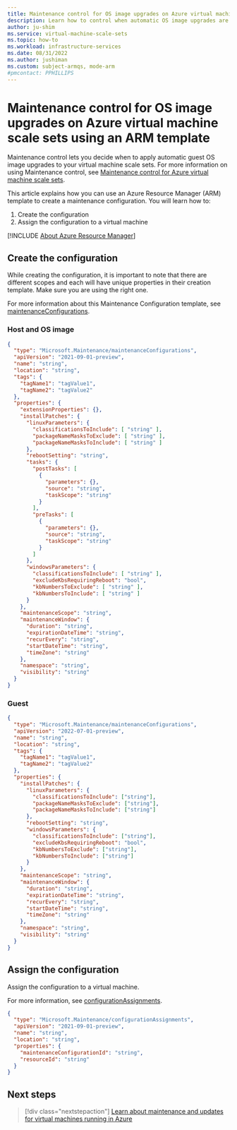 ```yaml
---
title: Maintenance control for OS image upgrades on Azure virtual machine scale sets using an Azure Resource Manager template
description: Learn how to control when automatic OS image upgrades are rolled out to your Azure virtual machine scale sets using Maintenance control and an Azure Resource Manager (ARM) template.
author: ju-shim
ms.service: virtual-machine-scale-sets
ms.topic: how-to
ms.workload: infrastructure-services
ms.date: 08/31/2022
ms.author: jushiman 
ms.custom: subject-armqs, mode-arm
#pmcontact: PPHILLIPS
---
```


# Maintenance control for OS image upgrades on Azure virtual machine scale sets using an ARM template

Maintenance control lets you decide when to apply automatic guest OS image upgrades to your virtual machine scale sets. For more information on using Maintenance control, see [Maintenance control for Azure virtual machine scale sets](virtual-machine-scale-sets-maintenance-control.md).

This article explains how you can use an Azure Resource Manager (ARM) template to create a maintenance configuration. You will learn how to:

1. Create the configuration 
1. Assign the configuration to a virtual machine

[!INCLUDE [About Azure Resource Manager](../../includes/resource-manager-quickstart-introduction.md)] 

## Create the configuration

While creating the configuration, it is important to note that there are different scopes and each will have unique properties in their creation template. Make sure you are using the right one.

For more information about this Maintenance Configuration template, see [maintenanceConfigurations](/azure/templates/microsoft.maintenance/maintenanceconfigurations?tabs=json#template-format).

### Host and OS image 

```json
{
  "type": "Microsoft.Maintenance/maintenanceConfigurations",
  "apiVersion": "2021-09-01-preview",
  "name": "string",
  "location": "string",
  "tags": {
    "tagName1": "tagValue1",
    "tagName2": "tagValue2"
  },
  "properties": {
    "extensionProperties": {},
    "installPatches": {
      "linuxParameters": {
        "classificationsToInclude": [ "string" ],
        "packageNameMasksToExclude": [ "string" ],
        "packageNameMasksToInclude": [ "string" ]
      },
      "rebootSetting": "string",
      "tasks": {
        "postTasks": [
          {
            "parameters": {},
            "source": "string",
            "taskScope": "string"
          }
        ],
        "preTasks": [
          {
            "parameters": {},
            "source": "string",
            "taskScope": "string"
          }
        ]
      },
      "windowsParameters": {
        "classificationsToInclude": [ "string" ],
        "excludeKbsRequiringReboot": "bool",
        "kbNumbersToExclude": [ "string" ],
        "kbNumbersToInclude": [ "string" ]
      }
    },
    "maintenanceScope": "string",
    "maintenanceWindow": {
      "duration": "string",
      "expirationDateTime": "string",
      "recurEvery": "string",
      "startDateTime": "string",
      "timeZone": "string"
    },
    "namespace": "string",
    "visibility": "string"
  }
}
```

### Guest

```json
{
  "type": "Microsoft.Maintenance/maintenanceConfigurations",
  "apiVersion": "2022-07-01-preview",
  "name": "string",
  "location": "string",
  "tags": {
    "tagName1": "tagValue1",
    "tagName2": "tagValue2"
  },
  "properties": {
    "installPatches": {
      "linuxParameters": {
        "classificationsToInclude": ["string"],
        "packageNameMasksToExclude": ["string"],
        "packageNameMasksToInclude": ["string"]
      },
      "rebootSetting": "string",
      "windowsParameters": {
        "classificationsToInclude": ["string"],
        "excludeKbsRequiringReboot": "bool",
        "kbNumbersToExclude": ["string"],
        "kbNumbersToInclude": ["string"]
      }
    },
    "maintenanceScope": "string",
    "maintenanceWindow": {
      "duration": "string",
      "expirationDateTime": "string",
      "recurEvery": "string",
      "startDateTime": "string",
      "timeZone": "string"
    },
    "namespace": "string",
    "visibility": "string"
  }
}
```

## Assign the configuration

Assign the configuration to a virtual machine. 

For more information, see [configurationAssignments](/azure/templates/microsoft.maintenance/configurationassignments?tabs=json#property-values).

```json
{ 
  "type": "Microsoft.Maintenance/configurationAssignments", 
  "apiVersion": "2021-09-01-preview", 
  "name": "string", 
  "location": "string", 
  "properties": { 
    "maintenanceConfigurationId": "string", 
    "resourceId": "string" 
  } 
}
```

## Next steps

> [!div class="nextstepaction"]
> [Learn about maintenance and updates for virtual machines running in Azure](maintenance-and-updates.md)